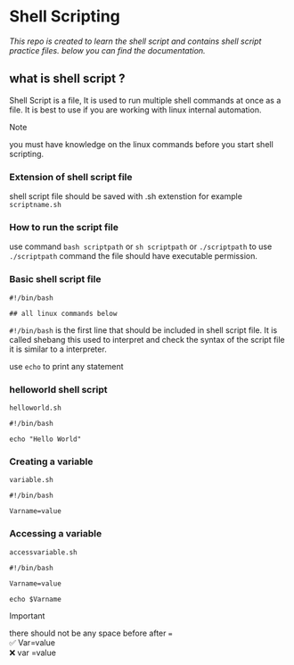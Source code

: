# Shell Scripting

_This repo is created to learn the shell script and contains shell script practice files. below you can find the documentation._

## what is shell script ?

Shell Script is a file, It is used to run multiple shell commands at once as a file. It is best to use if you are working with linux internal automation.

> [!Note]
> you must have knowledge on the linux commands before you start shell scripting.

### Extension of shell script file

shell script file should be saved with .sh extenstion for example `scriptname.sh`

### How to run the script file

use command `bash scriptpath` or `sh scriptpath` or `./scriptpath`
to use `./scriptpath` command the file should have executable permission.

### Basic shell script file

```
#!/bin/bash

## all linux commands below
```

`#!/bin/bash` is the first line that should be included in shell script file. It is called shebang this used to interpret and check the syntax of the script file it is similar to a interpreter.

use `echo` to print any statement

### helloworld shell script

`helloworld.sh`

```
#!/bin/bash

echo "Hello World"
```

### Creating a variable

`variable.sh`

```
#!/bin/bash

Varname=value
```

### Accessing a variable

`accessvariable.sh`

```
#!/bin/bash

Varname=value

echo $Varname
```

> [!IMPORTANT]
> there should not be any space before after `=` <br/>
> :white_check_mark: Var=value <br/>
> :x: var =value
